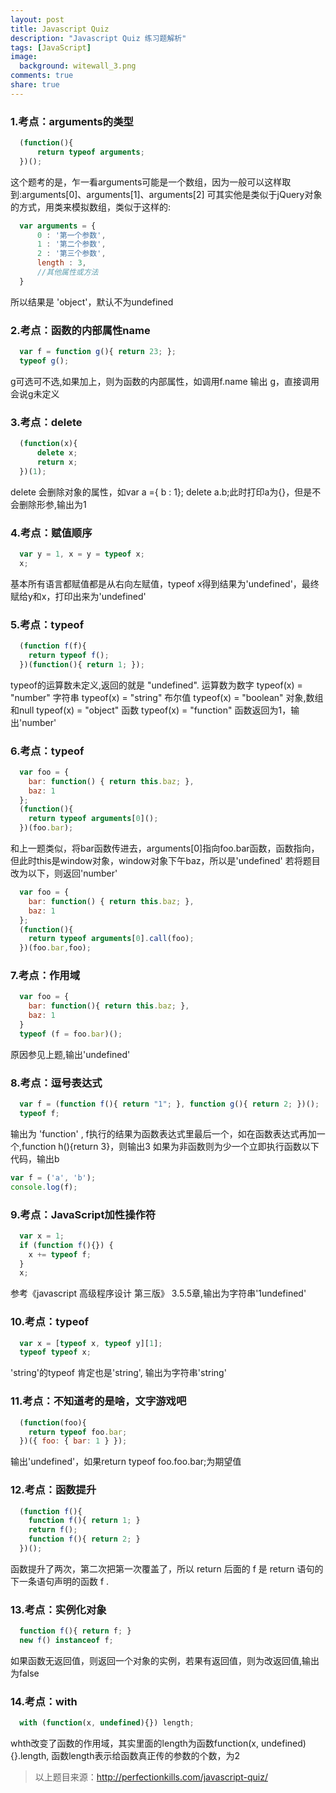 ```yaml
---
layout: post
title: Javascript Quiz
description: "Javascript Quiz 练习题解析"
tags: [JavaScript]
image:
  background: witewall_3.png
comments: true
share: true
---
```


### 1.考点：arguments的类型

```js
  (function(){
	  return typeof arguments;
  })();
```

这个题考的是，乍一看arguments可能是一个数组，因为一般可以这样取到:arguments[0]、arguments[1]、arguments[2]
可其实他是类似于jQuery对象的方式，用类来模拟数组，类似于这样的:

```js
  var arguments = {
  	  0 : '第一个参数',
	  1 : '第二个参数',
	  2 : '第三个参数',
	  length : 3,
	  //其他属性或方法
  }
```

所以结果是 'object'，默认不为undefined

<!--more-->

### 2.考点：函数的内部属性name

```js
  var f = function g(){ return 23; };
  typeof g();
```

g可选可不选,如果加上，则为函数的内部属性，如调用f.name 输出 g，直接调用会说g未定义

### 3.考点：delete

```js
  (function(x){
      delete x;
      return x;
  })(1);
```

delete 会删除对象的属性，如var a ={ b : 1}; delete a.b;此时打印a为{}，但是不会删除形参,输出为1

### 4.考点：赋值顺序

```js
  var y = 1, x = y = typeof x;
  x;
```

基本所有语言都赋值都是从右向左赋值，typeof x得到结果为'undefined'，最终赋给y和x，打印出来为'undefined'

### 5.考点：typeof

```js
  (function f(f){
    return typeof f();
  })(function(){ return 1; });
```

typeof的运算数未定义,返回的就是 "undefined". 运算数为数字 typeof(x) = "number" 字符串 typeof(x) = "string" 布尔值 typeof(x) = "boolean" 对象,数组和null typeof(x) = "object" 函数 typeof(x) = "function" 
函数返回为1，输出'number'

### 6.考点：typeof

```js
  var foo = {
    bar: function() { return this.baz; },
    baz: 1
  };
  (function(){
    return typeof arguments[0]();
  })(foo.bar);
```

和上一题类似，将bar函数传进去，arguments[0]指向foo.bar函数，函数指向，但此时this是window对象，window对象下午baz，所以是'undefined'
若将题目改为以下，则返回'number'

```js
  var foo = {
    bar: function() { return this.baz; },
    baz: 1
  };
  (function(){
    return typeof arguments[0].call(foo);
  })(foo.bar,foo);
```


### 7.考点：作用域

```js
  var foo = {
    bar: function(){ return this.baz; },
    baz: 1
  }
  typeof (f = foo.bar)();
```

原因参见上题,输出'undefined'

### 8.考点：逗号表达式

```js
  var f = (function f(){ return "1"; }, function g(){ return 2; })();
  typeof f;
```

输出为 'function' , f执行的结果为函数表达式里最后一个，如在函数表达式再加一个,function h(){return 3}，则输出3
如果为非函数则为少一个立即执行函数以下代码，输出b

```js
var f = ('a', 'b');
console.log(f);
```

### 9.考点：JavaScript加性操作符

```js
  var x = 1;
  if (function f(){}) {
    x += typeof f;
  }
  x;
```

参考《javascript 高级程序设计 第三版》 3.5.5章,输出为字符串'1undefined'

### 10.考点：typeof

```js
  var x = [typeof x, typeof y][1];
  typeof typeof x;
```

'string'的typeof 肯定也是'string', 输出为字符串'string'

### 11.考点：不知道考的是啥，文字游戏吧

```js
  (function(foo){
    return typeof foo.bar;
  })({ foo: { bar: 1 } });
```

输出'undefined'，如果return typeof foo.foo.bar;为期望值

### 12.考点：函数提升

```js
  (function f(){
    function f(){ return 1; }
    return f();
    function f(){ return 2; }
  })();
```

函数提升了两次，第二次把第一次覆盖了，所以 return 后面的 f 是 return 语句的下一条语句声明的函数 f .

### 13.考点：实例化对象

```js
  function f(){ return f; }
  new f() instanceof f;
```

如果函数无返回值，则返回一个对象的实例，若果有返回值，则为改返回值,输出为false

### 14.考点：with

```js
  with (function(x, undefined){}) length;
```

whth改变了函数的作用域，其实里面的length为函数function(x, undefined){}.length, 函数length表示给函数真正传的参数的个数，为2

>以上题目来源：http://perfectionkills.com/javascript-quiz/